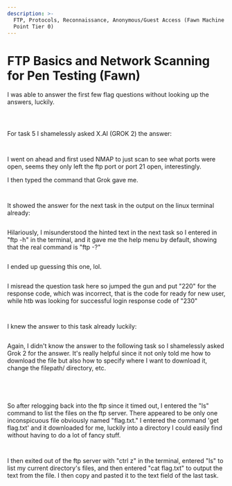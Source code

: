 ```yaml
---
description: >-
  FTP, Protocols, Reconnaissance, Anonymous/Guest Access (Fawn Machine Starting
  Point Tier 0)
---
```


# FTP Basics and Network Scanning for Pen Testing (Fawn)

I was able to answer the first few flag questions without looking up the answers, luckily.

<figure><img src="../../../../.gitbook/assets/image (6) (1) (1) (1) (1) (1).png" alt=""><figcaption></figcaption></figure>

<figure><img src="../../../../.gitbook/assets/image (1) (1) (1) (1) (1) (1) (1) (1) (1) (1) (1).png" alt=""><figcaption></figcaption></figure>

<figure><img src="../../../../.gitbook/assets/image (2) (1) (1) (1) (1) (1) (1) (1) (1) (1) (1).png" alt=""><figcaption></figcaption></figure>

For task 5 I shamelessly asked X.AI (GROK 2) the answer:

<figure><img src="../../../../.gitbook/assets/image (3) (1) (1) (1) (1) (1) (1) (1) (1) (1).png" alt=""><figcaption></figcaption></figure>

<figure><img src="../../../../.gitbook/assets/image (4) (1) (1) (1) (1) (1) (1) (1).png" alt=""><figcaption></figcaption></figure>

I went on ahead and first used NMAP to just scan to see what ports were open, seems they only left the ftp port or port 21 open, interestingly.&#x20;

I then typed the command that Grok gave me.

<figure><img src="../../../../.gitbook/assets/image (5) (1) (1) (1) (1) (1) (1) (1).png" alt=""><figcaption></figcaption></figure>

<figure><img src="../../../../.gitbook/assets/image (6) (1) (1) (1) (1) (1) (1).png" alt=""><figcaption></figcaption></figure>

It showed the answer for the next task in the output on the linux terminal already:

<figure><img src="../../../../.gitbook/assets/image (7) (1) (1) (1).png" alt=""><figcaption></figcaption></figure>

Hilariously, I misunderstood the hinted text in the next task so I entered in "ftp -h" in the terminal, and it gave me the help menu by default, showing that the real command is "ftp -?"

<figure><img src="../../../../.gitbook/assets/image (8) (1) (1) (1).png" alt=""><figcaption></figcaption></figure>

I ended up guessing this one, lol.

<figure><img src="../../../../.gitbook/assets/image (9) (1) (1) (1).png" alt=""><figcaption></figcaption></figure>

I misread the question task here so jumped the gun and put "220" for the response code, which was incorrect, that is the code for ready for new user, while htb was looking for successful login response code of "230"

<figure><img src="../../../../.gitbook/assets/image (11) (1) (1) (1).png" alt=""><figcaption></figcaption></figure>

<figure><img src="../../../../.gitbook/assets/image (10) (1) (1) (1).png" alt=""><figcaption></figcaption></figure>

I knew the answer to this task already luckily:

<figure><img src="../../../../.gitbook/assets/image (12) (1) (1) (1).png" alt=""><figcaption></figcaption></figure>

Again, I didn't know the answer to the following task so I shamelessly asked Grok 2 for the answer. It's really helpful since it not only told me how to download the file but also how to specify where I want to download it, change the filepath/ directory, etc.

<figure><img src="../../../../.gitbook/assets/image (13) (1) (1) (1).png" alt=""><figcaption></figcaption></figure>

<figure><img src="../../../../.gitbook/assets/image (14) (1) (1) (1).png" alt=""><figcaption></figcaption></figure>

<figure><img src="../../../../.gitbook/assets/image (15) (1) (1) (1).png" alt=""><figcaption></figcaption></figure>

<figure><img src="../../../../.gitbook/assets/image (16) (1) (1) (1).png" alt=""><figcaption></figcaption></figure>

So after relogging back into the ftp since it timed out, I entered the "ls" command to list the files on the ftp server. There appeared to be only one inconspicuous file obviously named "flag.txt." I entered the command 'get flag.txt' and it downloaded for me, luckily into a directory I could easily find without having to do a lot of fancy stuff.

<figure><img src="../../../../.gitbook/assets/image (17) (1) (1) (1).png" alt=""><figcaption></figcaption></figure>

<figure><img src="../../../../.gitbook/assets/image (18) (1) (1) (1).png" alt=""><figcaption></figcaption></figure>

I then exited out of the ftp server with "ctrl z" in the terminal, entered "ls" to list my current directory's files, and then entered "cat flag.txt" to output the text from the file. I then copy and pasted it to the text field of the last task.

<figure><img src="../../../../.gitbook/assets/image (19) (1) (1) (1).png" alt=""><figcaption></figcaption></figure>

<figure><img src="../../../../.gitbook/assets/image (20) (1) (1) (1).png" alt=""><figcaption></figcaption></figure>

<figure><img src="../../../../.gitbook/assets/image (21) (1) (1) (1).png" alt=""><figcaption></figcaption></figure>
